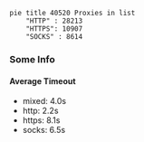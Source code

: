 
```mermaid
pie title 40520 Proxies in list
    "HTTP" : 28213
    "HTTPS": 10907
    "SOCKS" : 8614
```

### Some Info
#### Average Timeout

- mixed: 4.0s
- http: 2.2s
- https: 8.1s
- socks: 6.5s